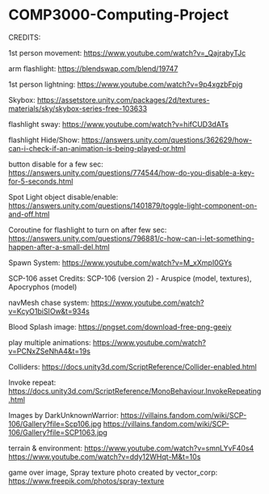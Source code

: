 # COMP3000-Computing-Project
 
CREDITS:

1st person movement:  https://www.youtube.com/watch?v=_QajrabyTJc

arm flashlight: https://blendswap.com/blend/19747

1st person lightning: https://www.youtube.com/watch?v=9p4xgzbFpjg

Skybox: https://assetstore.unity.com/packages/2d/textures-materials/sky/skybox-series-free-103633

flashlight sway: https://www.youtube.com/watch?v=hifCUD3dATs

flashlight Hide/Show: https://answers.unity.com/questions/362629/how-can-i-check-if-an-animation-is-being-played-or.html

button disable for a few sec: https://answers.unity.com/questions/774544/how-do-you-disable-a-key-for-5-seconds.html

Spot Light object disable/enable: https://answers.unity.com/questions/1401879/toggle-light-component-on-and-off.html

Coroutine for flashlight to turn on after few sec: https://answers.unity.com/questions/796881/c-how-can-i-let-something-happen-after-a-small-del.html

Spawn System: https://www.youtube.com/watch?v=M_xXmpI0GYs

SCP-106 asset Credits: SCP-106 (version 2) - Aruspice (model, textures), Apocryphos (model)

navMesh chase system: https://www.youtube.com/watch?v=KcyO1biSIOw&t=934s

Blood Splash image: https://pngset.com/download-free-png-geeiy

play multiple animations: https://www.youtube.com/watch?v=PCNxZSeNhA4&t=19s

Colliders: https://docs.unity3d.com/ScriptReference/Collider-enabled.html

Invoke repeat: https://docs.unity3d.com/ScriptReference/MonoBehaviour.InvokeRepeating.html

Images by  DarkUnknownWarrior: 
https://villains.fandom.com/wiki/SCP-106/Gallery?file=Scp106.jpg
https://villains.fandom.com/wiki/SCP-106/Gallery?file=SCP1063.jpg

terrain & environment:
https://www.youtube.com/watch?v=smnLYvF40s4
https://www.youtube.com/watch?v=ddy12WHqt-M&t=10s

game over image, Spray texture photo created by vector_corp: https://www.freepik.com/photos/spray-texture 